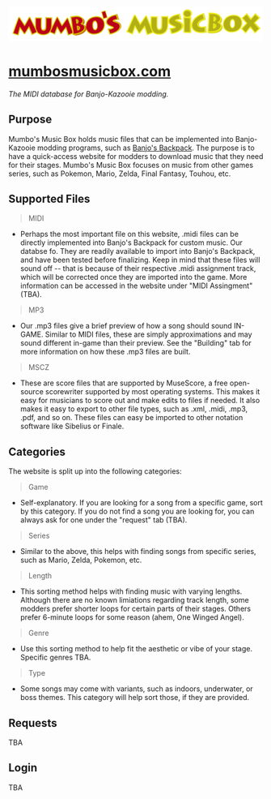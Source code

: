 ![Mumbo's Musix Box](images/mmb_banner.png)

# [mumbosmusicbox.com](mumbosmusicbox.com)
_The MIDI database for Banjo-Kazooie modding._

## Purpose
Mumbo's Music Box holds music files that can be implemented into Banjo-Kazooie modding programs, such as [Banjo's Backpack](https://github.com/banjobackpack/Banjo-s-Backpack). The purpose is to have a quick-access website for modders to download music that they need for their stages. Mumbo's Music Box focuses on music from other games series, such as Pokemon, Mario, Zelda, Final Fantasy, Touhou, etc.

## Supported Files
> MIDI
* Perhaps the most important file on this website, .midi files can be directly implemented into Banjo's Backpack for custom music. Our databse fo. They are readily available to import into Banjo's Backpack, and have been tested before finalizing. Keep in mind that these files will sound off -- that is because of their respective .midi assignment track, which will be corrected once they are imported into the game. More information can be accessed in the website under "MIDI Assingment" (TBA).

> MP3
* Our .mp3 files give a brief preview of how a song should sound IN-GAME. Similar to MIDI files, these are simply approximations and may sound different in-game than their preview. See the "Building" tab for more information on how these .mp3 files are built.

> MSCZ
* These are score files that are supported by MuseScore, a free open-source scorewriter supported by most operating systems. This makes it easy for musicians to score out and make edits to files if needed. It also makes it easy to export to other file types, such as .xml, .midi, .mp3, .pdf, and so on. These files can easy be imported to other notation software like Sibelius or Finale.

## Categories
The website is split up into the following categories:
> Game
* Self-explanatory. If you are looking for a song from a specific game, sort by this category. If you do not find a song you are looking for, you can always ask for one under the "request" tab (TBA).

> Series
* Similar to the above, this helps with finding songs from specific series, such as Mario, Zelda, Pokemon, etc.

> Length
* This sorting method helps with finding music with varying lengths. Although there are no known limiations regarding track length, some modders prefer shorter loops for certain parts of their stages. Others prefer 6-minute loops for some reason (ahem, One Winged Angel).

> Genre
* Use this sorting method to help fit the aesthetic or vibe of your stage. Specific genres TBA.

> Type
* Some songs may come with variants, such as indoors, underwater, or boss themes. This category will help sort those, if they are provided. 

## Requests
TBA

## Login
TBA

